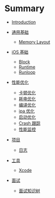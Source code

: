 # Summary

* [Introduction](README.md)
* [通用基础](Base/base.md)
    * [Memory Layout](iOSBase/c_memory_layout.md)
  
* [iOS 基础](iOSBase/ios_base.md)
    * [Block](iOSBase/block.md)
    * [Runtime](iOSBase/runtime.md)
    * [Runloop](iOSBase/runloop.md)

* [性能优化](Optimize/optmize.md)
    * [卡顿优化](Optimize/fps_opt.md)
    * [耗电优化](Optimize/energy_opt.md)
    * [编译优化](Optimize/compile_opt.md)
    * [ipa 优化](Optimize/ipa_opt.md)
    * [启动优化](Optimize/launch_opt.md)
    * [Crash 跟踪](Optimize/crash_trace.md)
    * [性能监控](Optimize/performance_monitor.md)

* [项目]()
    * [日志](Project/log_system.md)

* [工具]()
    * [Xcode](Tools/xcode.md)

* [面试]()
    * [面试知识树](Interview/interview_list.md)
